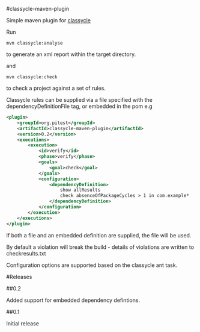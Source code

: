 #classycle-maven-plugin

Simple maven plugin for [classycle](http://classycle.sourceforge.net/)

Run

```
mvn classycle:analyse
```

to generate an xml report within the target directory.

and

```
mvn classycle:check
```

to check a project against a set of rules. 

Classycle rules can be supplied via a file specified with the dependencyDefinitionFile tag, or embedded in the pom e.g

```xml
<plugin>
	<groupId>org.pitest</groupId>
	<artifactId>classycle-maven-plugin</artifactId>
	<version>0.2</version>
	<executions>
		<execution>
			<id>verify</id>
			<phase>verify</phase>
			<goals>
				<goal>check</goal>
			</goals>
			<configuration>
				<dependencyDefinition>
					show allResults
					check absenceOfPackageCycles > 1 in com.example*
				</dependencyDefinition>
			</configuration>
		</execution>
	</executions>
</plugin>

```

If both a file and an embedded definition are supplied, the file will be used.

By default a violation will break the build - details of violations are written to checkresults.txt

Configuration options are supported based on the classycle ant task.

#Releases

##0.2

Added support for embedded dependency defintions.

##0.1

Initial release

		
